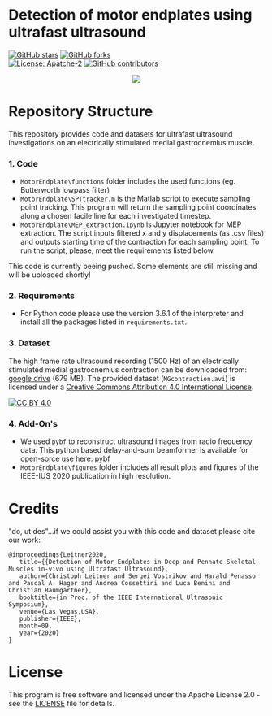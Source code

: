 # Detection of motor endplates using ultrafast ultrasound
[![GitHub stars](https://img.shields.io/github/stars/luuleitner/MotorEndplate?label=Stars&style=social)](https://github.com/luuleitner/MotorEndplate)
[![GitHub forks](https://img.shields.io/github/forks/luuleitner/MotorEndplate?label=Fork&style=social)](https://github.com/luuleitner/MotorEndplate)
<br>
[![License: Apatche-2](https://img.shields.io/hexpm/l/plug)](https://www.apache.org/licenses/LICENSE-2.0)
[![GitHub contributors](https://img.shields.io/badge/Contributions-Welcome-brightgreen)](https://github.com/luuleitner/MotorEndplate)

<p align="center">
<img src="https://github.com/luuleitner/MotorEndplate/blob/master/figures/contraction.gif">
</p>

# Repository Structure

This repository provides code and datasets for ultrafast ultrasound investigations on an electrically stimulated medial gastrocnemius muscle.

### 1. Code
- `MotorEndplate\functions` folder includes the used functions (eg. Butterworth lowpass filter)
- `MotorEndplate\SPTtracker.m` is the Matlab script to execute sampling point tracking. This program will return the sampling point coordinates along a chosen facile line for each investigated timestep.
- `MotorEndplate\MEP_extraction.ipynb` is Jupyter notebook for MEP extraction. The script inputs filtered x and y displacements (as .csv files) and outputs starting time of the contraction for each sampling point. To run the script, please, meet the requirements listed below.

This code is currently beeing pushed. Some elements are still missing and will be uploaded shortly!

### 2. Requirements
- For Python code please use the version 3.6.1 of the interpreter and install all the packages listed in `requirements.txt`.

### 3. Dataset
The high frame rate ultrasound recording (1500 Hz) of an electrically stimulated medial gastrocnemius contraction can be downloaded from: [google drive](https://drive.google.com/file/d/1UnxKz-48edv91yl6tduEGyUoVwtJ64Iq/view?usp=sharing) (679 MB). The provided dataset (`MGcontraction.avi`) is licensed under a [Creative Commons Attribution 4.0 International License](https://github.com/luuleitner/MotorEndplate/blob/master/license/LICENSE_dataset).

[![CC BY 4.0](https://i.creativecommons.org/l/by/4.0/88x31.png)](http://creativecommons.org/licenses/by/4.0/)

### 4. Add-On's
- We used `pybf` to reconstruct ultrasound images from radio frequency data. This python based delay-and-sum beamformer is available for open-sorce use here: [pybf](https://github.com/Sergio5714/pybf)
- `MotorEndplate\figures` folder includes all result plots and figures of the IEEE-IUS 2020 publication in high resolution.

# Credits

"do, ut des"...if we could assist you with this code and dataset please cite our work:
```
@inproceedings{Leitner2020,
   title={{Detection of Motor Endplates in Deep and Pennate Skeletal Muscles in-vivo using Ultrafast Ultrasound},
   author={Christoph Leitner and Sergei Vostrikov and Harald Penasso and Pascal A. Hager and Andrea Cossettini and Luca Benini and Christian Baumgartner},
   booktitle={in Proc. of the IEEE International Ultrasonic Symposium},
   venue={Las Vegas,USA},
   publisher={IEEE},
   month=09,
   year={2020}  
}
```

# License

This program is free software and licensed under the Apache License 2.0 - see the [LICENSE](https://github.com/luuleitner/MotorEndplate/blob/master/license/LICENSE_code) file for details.

